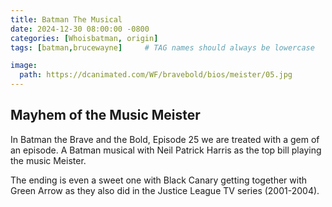 ```yaml
---
title: Batman The Musical
date: 2024-12-30 08:00:00 -0800
categories: [Whoisbatman, origin]
tags: [batman,brucewayne]     # TAG names should always be lowercase

image:
  path: https://dcanimated.com/WF/bravebold/bios/meister/05.jpg
---
```


## Mayhem of the Music Meister

In Batman the Brave and the Bold, Episode 25 we are treated with a gem of an episode. A Batman musical with Neil Patrick Harris as the top bill playing the music Meister. 

The ending is even a sweet one with Black Canary getting together with Green Arrow as they also did in the Justice League TV series (2001-2004).


<script src="https://giscus.app/client.js"
        data-repo="pkfamily/pkfamily.github.io"
        data-repo-id="R_kgDONjDBxQ"
        data-category="General"
        data-category-id="DIC_kwDONjDBxc4Clntm"
        data-mapping="pathname"
        data-strict="0"
        data-reactions-enabled="1"
        data-emit-metadata="0"
        data-input-position="bottom"
        data-theme="dark"
        data-lang="en"
        crossorigin="anonymous"
        async>
</script>
